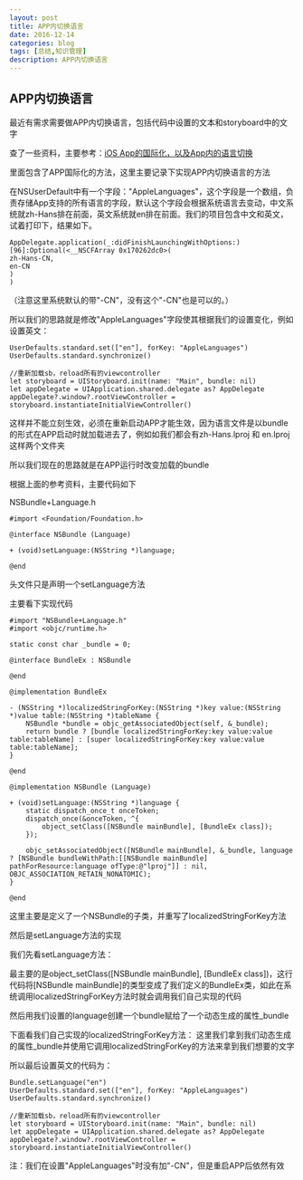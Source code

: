 ```yaml
---
layout: post
title: APP内切换语言
date: 2016-12-14
categories: blog
tags: [总结,知识管理]
description: APP内切换语言
---
```

		

## APP内切换语言

最近有需求需要做APP内切换语言，包括代码中设置的文本和storyboard中的文字

查了一些资料，主要参考：[iOS App的国际化，以及App内的语言切换](http://blog.csdn.net/huangmindong/article/details/53464334)

里面包含了APP国际化的方法，这里主要记录下实现APP内切换语言的方法


在NSUserDefault中有一个字段："AppleLanguages"，这个字段是一个数组，负责存储App支持的所有语言的字段，默认这个字段会根据系统语言去变动，中文系统就zh-Hans排在前面，英文系统就en排在前面。我们的项目包含中文和英文，试着打印下，结果如下。


    AppDelegate.application(_:didFinishLaunchingWithOptions:)[96]:Optional(<__NSCFArray 0x170262dc0>(
    zh-Hans-CN,
    en-CN
    )
    )
		
（注意这里系统默认的带"-CN"，没有这个"-CN"也是可以的。）

所以我们的思路就是修改"AppleLanguages"字段使其根据我们的设置变化，例如设置英文：

	UserDefaults.standard.set(["en"], forKey: "AppleLanguages")
    UserDefaults.standard.synchronize()
    
    //重新加载sb，reload所有的viewcontroller
    let storyboard = UIStoryboard.init(name: "Main", bundle: nil)
    let appDelegate = UIApplication.shared.delegate as? AppDelegate
    appDelegate?.window?.rootViewController = storyboard.instantiateInitialViewController()
    
这样并不能立刻生效，必须在重新启动APP才能生效，因为语言文件是以bundle的形式在APP启动时就加载进去了，例如如我们都会有zh-Hans.lproj 和 en.lproj这样两个文件夹

所以我们现在的思路就是在APP运行时改变加载的bundle

根据上面的参考资料，主要代码如下

NSBundle+Language.h

	#import <Foundation/Foundation.h>

	@interface NSBundle (Language)

	+ (void)setLanguage:(NSString *)language;

	@end
	
头文件只是声明一个setLanguage方法

主要看下实现代码

	#import "NSBundle+Language.h"
	#import <objc/runtime.h>
	
	static const char _bundle = 0;
	
	@interface BundleEx : NSBundle
	
	@end
	
	@implementation BundleEx
	
	- (NSString *)localizedStringForKey:(NSString *)key value:(NSString *)value table:(NSString *)tableName {
	    NSBundle *bundle = objc_getAssociatedObject(self, &_bundle);
	    return bundle ? [bundle localizedStringForKey:key value:value table:tableName] : [super localizedStringForKey:key value:value table:tableName];
	}
	
	@end
	
	@implementation NSBundle (Language)
	
	+ (void)setLanguage:(NSString *)language {
	    static dispatch_once_t onceToken;
	    dispatch_once(&onceToken, ^{
	        object_setClass([NSBundle mainBundle], [BundleEx class]);
	    });
	    
	    objc_setAssociatedObject([NSBundle mainBundle], &_bundle, language ? [NSBundle bundleWithPath:[[NSBundle mainBundle] pathForResource:language ofType:@"lproj"]] : nil, OBJC_ASSOCIATION_RETAIN_NONATOMIC);
	}
	
	@end


这里主要是定义了一个NSBundle的子类，并重写了localizedStringForKey方法

然后是setLanguage方法的实现

我们先看setLanguage方法：

最主要的是object_setClass([NSBundle mainBundle], [BundleEx class])，这行代码将[NSBundle mainBundle]的类型变成了我们定义的BundleEx类，如此在系统调用localizedStringForKey方法时就会调用我们自己实现的代码

然后用我们设置的language创建一个bundle赋给了一个动态生成的属性_bundle

下面看我们自己实现的localizedStringForKey方法：
这里我们拿到我们动态生成的属性_bundle并使用它调用localizedStringForKey的方法来拿到我们想要的文字

所以最后设置英文的代码为：

	Bundle.setLanguage("en")
	UserDefaults.standard.set(["en"], forKey: "AppleLanguages")
    UserDefaults.standard.synchronize() 
    
    //重新加载sb，reload所有的viewcontroller
    let storyboard = UIStoryboard.init(name: "Main", bundle: nil)
    let appDelegate = UIApplication.shared.delegate as? AppDelegate
    appDelegate?.window?.rootViewController = storyboard.instantiateInitialViewController()
    
注：我们在设置"AppleLanguages"时没有加"-CN"，但是重启APP后依然有效    
	
        
		